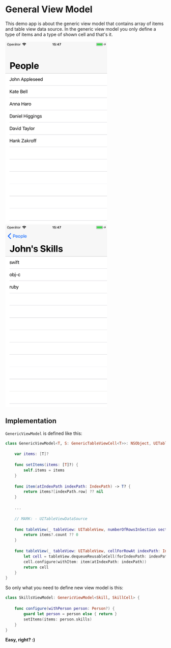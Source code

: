 # General View Model

This demo app is about the generic view model that contains array of items and table view data source. In the generic view model you only define a type of items and a type of shown cell and that's it.

<img src="https://github.com/ostatnicky/GenericViewModel/blob/master/Simulator%20Screen%20Shot1.png?raw=true" width="320">  <img src="https://github.com/ostatnicky/GenericViewModel/blob/master/Simulator%20Screen%20Shot2.png?raw=true" width="320">


## Implementation

`GenericViewModel` is defined like this:

```swift
class GenericViewModel<T, S: GenericTableViewCell<T>>: NSObject, UITableViewDataSource {
    
    var items: [T]?
    
    func setItems(items: [T]?) {
        self.items = items
    }
    
    func item(atIndexPath indexPath: IndexPath) -> T? {
        return items?[indexPath.row] ?? nil
    }
    
    ...
    
    // MARK: - UITableViewDataSource
    
    func tableView(_ tableView: UITableView, numberOfRowsInSection section: Int) -> Int {
        return items?.count ?? 0
    }
    
    func tableView(_ tableView: UITableView, cellForRowAt indexPath: IndexPath) -> UITableViewCell {
        let cell = tableView.dequeueReusableCell(forIndexPath: indexPath) as S
        cell.configure(withItem: item(atIndexPath: indexPath))
        return cell
    }
}
```

So only what you need to define new view model is this:

```swift
class SkillsViewModel: GenericViewModel<Skill, SkillCell> {
    
    func configure(withPerson person: Person?) {
        guard let person = person else { return }
        setItems(items: person.skills)
    }
}
```

**Easy, right? :)**
